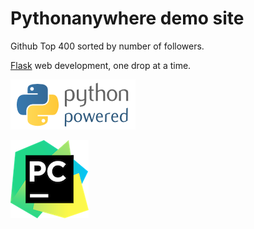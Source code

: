 # Pythonanywhere demo site

Github Top 400 sorted by number of followers.

[Flask](http://flask.pocoo.org/) web development, one drop at a time.

[![Python Powered](static/img/python-powered.png "Python Powered")](https://www.python.org/)

[![Pycharm Powered](static/img/pycharm-logo.png "Pycharm Powered")](https://www.jetbrains.com/pycharm/)
